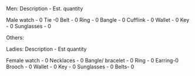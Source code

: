 Men: 
Description - Est. quantity

Male watch - 0
Tie -0
Belt - 0
Ring - 0
Bangle - 0
Cufflink - 0
Wallet - 0
Key - 0
Sunglasses - 0

Others: 

Ladies: 
Description - Est quantity 

Female watch - 0
Necklaces - 0
Bangle/ bracelet - 0
Ring -  0
Earring-0
Brooch - 0
Wallet - 0
Key - 0
Sunglasses - 0
Belts- 0
